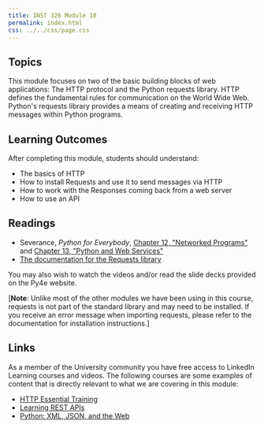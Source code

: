 ```yaml
---
title: INST 326 Module 10
permalink: index.html
css: ../../css/page.css
---
```


## Topics

This module focuses on two of the basic building blocks of web applications: The HTTP protocol and the Python requests library.  HTTP defines the fundamental rules for communication on the World Wide Web. Python's requests library provides a means of creating and receiving HTTP messages within Python programs.

## Learning Outcomes

After completing this module, students should understand:

- The basics of HTTP
- How to install Requests and use it to send messages via HTTP
- How to work with the Responses coming back from a web server
- How to use an API

## Readings

- Severance, _Python for Everybody_, [Chapter 12, "Networked Programs"](https://www.py4e.com/html3/12-network) and [Chapter 13, "Python and Web Services"](https://www.py4e.com/html3/13-web)
- [The documentation for the Requests library](http://docs.python-requests.org/en/master)

You may also wish to watch the videos and/or read the slide decks provided on the Py4e website.

[**Note**: Unlike most of the other modules we have been using in this course, requests is not part of the standard library and may need to be installed. If you receive an error message when importing requests, please refer to the documentation for installation instructions.]

## Links

As a member of the University community you have free access to LinkedIn Learning courses and videos. The following courses are some examples of content that is directly relevant to what we are covering in this module:

- [HTTP Essential Training](https://www.linkedin.com/learning-login/share?forceAccount=false&redirect=https%3A%2F%2Fwww.linkedin.com%2Flearning%2Fhttp-essential-training%3Ftrk%3Dshare_ent_url&account=41910388)
- [Learning REST APIs](https://www.linkedin.com/learning-login/share?forceAccount=false&redirect=https%3A%2F%2Fwww.linkedin.com%2Flearning%2Flearning-rest-apis%3Ftrk%3Dshare_ent_url&account=41910388)
- [Python: XML, JSON, and the Web](https://www.linkedin.com/learning-login/share?forceAccount=false&redirect=https%3A%2F%2Fwww.linkedin.com%2Flearning%2Fpython-xml-json-and-the-web%3Ftrk%3Dshare_ent_url&account=41910388)
